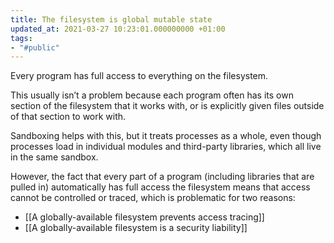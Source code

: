 ```yaml
---
title: The filesystem is global mutable state
updated_at: 2021-03-27 10:23:01.000000000 +01:00
tags:
- "#public"
---
```



Every program has full access to everything on the filesystem.

This usually isn’t a problem because each program often has its own section of the filesystem that it works with, or is explicitly given files outside of that section to work with.

Sandboxing helps with this, but it treats processes as a whole, even though processes load in individual modules and third-party libraries, which all live in the same sandbox.

However, the fact that every part of a program (including libraries that are pulled in) automatically has full access the filesystem means that access cannot be controlled or traced, which is problematic for two reasons:

* [[A globally-available filesystem prevents access tracing]]
* [[A globally-available filesystem is a security liability]]